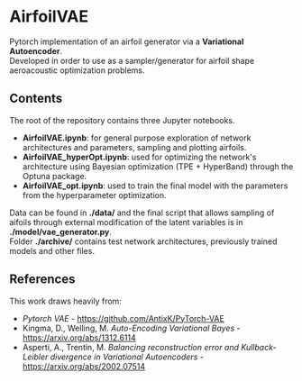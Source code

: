 # AirfoilVAE
 Pytorch implementation of an airfoil generator via a __Variational Autoencoder__.  
 Developed in order to use as a sampler/generator for airfoil shape aeroacoustic optimization problems.  

 ## Contents
 The root of the repository contains three Jupyter notebooks.  

 - __AirfoilVAE.ipynb__: for general purpose exploration of network architectures and parameters, sampling and plotting airfoils.
 - __AirfoilVAE_hyperOpt.ipynb__: used for optimizing the network's architecture using Bayesian optimization (TPE + HyperBand) through the Optuna package.
 - __AirfoilVAE_opt.ipynb__: used to train the final model with the parameters from the hyperparameter optimization.

Data can be found in __./data/__ and the final script that allows sampling of aifoils through external modification of the latent variables is in __./model/vae_generator.py__.  
Folder __./archive/__ contains test network architectures, previously trained models and other files.  

## References
This work draws heavily from:  

- *Pytorch VAE* - https://github.com/AntixK/PyTorch-VAE  
- Kingma, D., Welling, M. *Auto-Encoding Variational Bayes* - https://arxiv.org/abs/1312.6114
- Asperti, A., Trentin, M. *Balancing reconstruction error and Kullback-Leibler divergence in Variational Autoencoders* - https://arxiv.org/abs/2002.07514

